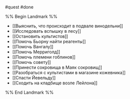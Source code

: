#quest #done

%% Begin Landmark %%

- [[Выяснить, что происходит в подвале винодельни]]
- [[Исследовать вспышку в лесу]]
- [[Остановить культистов]]
- [[Помочь Бьорну найти реагенты]]
- [[Помочь Вангалу]]
- [[Помочь Мерриголд]]
- [[Помочь племени гоблинов]]
- [[Помочь совету]]
- [[Принести сокровища в Маяк сокровищ]]
- [[Разобраться с культистами в магазине кожевника]]
- [[Спасти Йевельду]]
- [[Сходить на кладбище возле Лейлона]]

%% End Landmark %%
